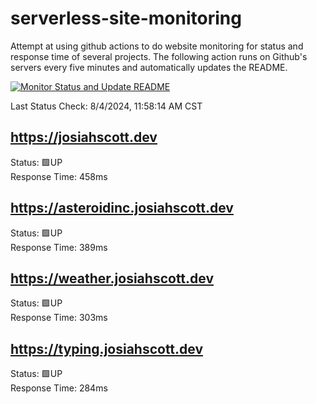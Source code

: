 # serverless-site-monitoring
Attempt at using github actions to do website monitoring for status and response time of several projects. The following action runs on Github's servers every five minutes and automatically updates the README.  

[![Monitor Status and Update README](https://github.com/JosiahSco/serverless-site-monitoring/actions/workflows/monitor.yaml/badge.svg)](https://github.com/JosiahSco/serverless-site-monitoring/actions/workflows/monitor.yaml)

Last Status Check: 8/4/2024, 11:58:14 AM CST

## https://josiahscott.dev
Status: 🟩UP  
Response Time: 458ms

## https://asteroidinc.josiahscott.dev
Status: 🟩UP  
Response Time: 389ms

## https://weather.josiahscott.dev
Status: 🟩UP  
Response Time: 303ms

## https://typing.josiahscott.dev
Status: 🟩UP  
Response Time: 284ms


